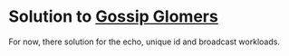 # Solution to [Gossip Glomers](https://fly.io/dist-sys/)

For now, there solution for the echo, unique id and broadcast workloads.
